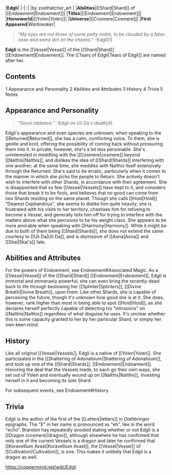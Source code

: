 |**Edgli**|
|-|-|
|by  zoethatcher_art |
|**Abilities**|[[Shard\|Shard]] of [[Endowment\|Endowment]]|
|**Titles**|[[Endowment\|Endowment]]|
|**Homeworld**|[[Yolen\|Yolen]]|
|**Universe**|[[Cosmere\|Cosmere]]|
|**First Appeared**|*Warbreaker*|

>“*My eyes are not those of some petty noble, to be clouded by a false nose and some dirt on the cheeks.*”
\-Edgli[1]


**Edgli** is the [[Vessel\|Vessel]] of the [[Shard\|Shard]] [[Endowment\|Endowment]]. The [[Tears of Edgli\|Tears of Edgli]] are named after her.

## Contents

1 Appearance and Personality
2 Abilities and Attributes
3 History
4 Trivia
5 Notes


## Appearance and Personality
>“*Good riddance.*”
\-Edgli on Uli Da's death[4]


Edgli's appearance and even species are unknown; when speaking to the [[Returned\|Returned]], she has a calm, comforting voice. To them, she is gentle and kind, offering the possibility of coming back without pressuring them into it. In private, however, she's a lot less personable. She's uninterested in meddling with the [[Cosmere\|cosmere]] beyond [[Nalthis\|Nalthis]], and dislikes the idea of [[Shard\|Shards]] interfering with one another; at the same time, she meddles with Nalthis itself extensively through the Returned. She's said to be erratic, particularly when it comes to the manner in which she picks the people to Return.
She actively doesn't wish to interfere with other Shards, in accordance with their agreement. She is disappointed that so few [[Vessel\|Vessels]] have kept to it, and considers those that break it to be fools, and believes that no good can come from two Shards residing on the same planet.
Though she calls [[Hoid\|Hoid]] "Dearest Cephandrius", she seems to dislike him quite heavily; she is frustrated with his visits to her territory, chastises him for refusing to become a Vessel, and generally tells him off for trying to interfere with the matters above what she perceives to be his weight class. She appears to be more amicable when speaking with [[Harmony\|Harmony]]. While it might be due to both of them being [[Shard\|Shards]], she does not extend the same courtesy to [[Uli Da\|Uli Da]], and is dismissive of [[Aona\|Aona]] and [[Skai\|Skai's]] fate.

## Abilities and Attributes
For the powers of Endowment, see Endowment#Associated Magic.
As a [[Vessel\|Vessel]] of the [[Shard\|Shard]] [[Endowment\|Endowment]], Edgli is immortal and immensely powerful; she can even bring the recently-dead back to life through bestowing her [[Splinter\|Splinters]], [[Divine Breath\|Divine Breath]], upon them. Like other Shards, she is capable of perceiving the future, though it's unknown how good she is at it. She does, however, rank higher than most in being able to spot [[Hoid\|Hoid]], as she declares herself perfectly capable of detecting his "intrusions" on [[Nalthis\|Nalthis]] regardless of what disguise he uses. It's unclear whether this is some capacity granted to her by her particular Shard, or simply her own keen mind.

## History
Like all original [[Vessel\|Vessels]], Edgli is a native of [[Yolen\|Yolen]]. She participated in the [[Shattering of Adonalsium\|Shattering of Adonalsium]], and took up one of the [[Shard\|Shards]], [[Endowment\|Endowment]]. Honoring the deal that the Vessels made, to each go their own ways, she set out of Yolen and eventually wound up on [[Nalthis\|Nalthis]], Investing herself in it and becoming its sole Shard.

For subsequent events, see Endowment#History.
## Trivia
Edgli is the author of the first of the [[Letters\|letters]] in *Oathbringer* epigraphs.
The "E" in her name is pronounced as "eh", like in the word "echo".
Brandon has repeatedly avoided stating whether or not Edgli is a [[Dragon (cosmere)\|dragon]], although elsewhere he has confirmed that only one of the current Vessels is a dragon and later he confirmed that [[Koravellium Avast\|Koravellium Avast]], the [[Vessel\|Vessel]] of [[Cultivation\|Cultivation]], is one. This makes it unlikely that Edgli is a dragon as well.


https://coppermind.net/wiki/Edgli